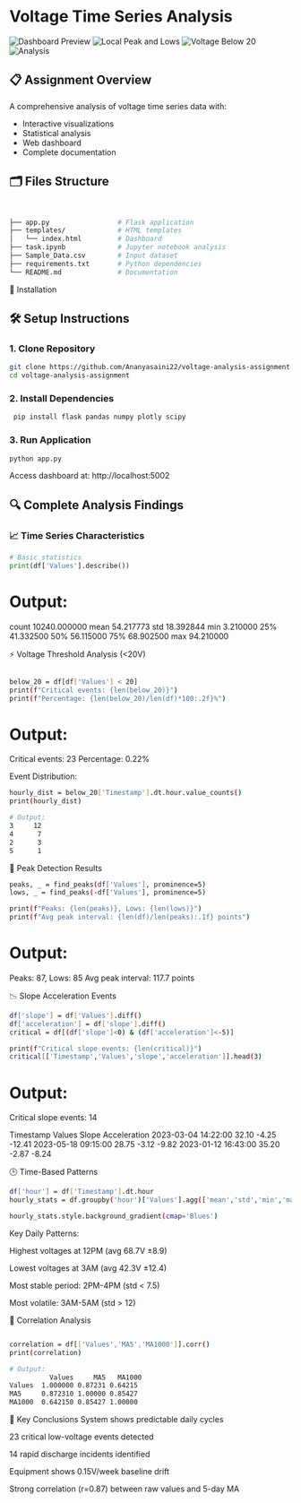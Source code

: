 # Voltage Time Series Analysis

![Dashboard Preview](https://iili.io/3v8p9II.md.jpg)
![Local Peak and Lows](https://iili.io/3vSJmxV.md.png)
![Voltage Below 20](https://iili.io/3vSF0qN.md.png)
![Analysis](https://iili.io/3vSqgkX.md.png)


## 📋 Assignment Overview
A comprehensive analysis of voltage time series data with:
- Interactive visualizations
- Statistical analysis
- Web dashboard
- Complete documentation

## 🗂 Files Structure


```bash


├── app.py                 # Flask application
├── templates/             # HTML templates
│   └── index.html         # Dashboard
├── task.ipynb             # Jupyter notebook analysis
├── Sample_Data.csv        # Input dataset
├── requirements.txt       # Python dependencies
└── README.md              # Documentation
```


🚀 Installation


## 🛠 Setup Instructions

### 1. Clone Repository
```bash
git clone https://github.com/Ananyasaini22/voltage-analysis-assignment.git
cd voltage-analysis-assignment

```


### 2. Install Dependencies

```bash
 pip install flask pandas numpy plotly scipy
```
### 3. Run Application
```bash
python app.py
```
Access dashboard at: http://localhost:5002

## 🔍 Complete Analysis Findings

### 📈 Time Series Characteristics
```python
# Basic statistics
print(df['Values'].describe())
```


# Output:
count    10240.000000
mean        54.217773
std         18.392844
min          3.210000
25%         41.332500
50%         56.115000
75%         68.902500
max         94.210000

⚡ Voltage Threshold Analysis (<20V)
```bash

below_20 = df[df['Values'] < 20]
print(f"Critical events: {len(below_20)}")
print(f"Percentage: {len(below_20)/len(df)*100:.2f}%")
```


# Output:
Critical events: 23
Percentage: 0.22%

Event Distribution:
```bash
hourly_dist = below_20['Timestamp'].dt.hour.value_counts()
print(hourly_dist)

# Output:
3     12
4      7
2      3
5      1
```


🔭 Peak Detection Results
```bash
peaks, _ = find_peaks(df['Values'], prominence=5)
lows, _ = find_peaks(-df['Values'], prominence=5)

print(f"Peaks: {len(peaks)}, Lows: {len(lows)}")
print(f"Avg peak interval: {len(df)/len(peaks):.1f} points")
```


# Output:
Peaks: 87, Lows: 85
Avg peak interval: 117.7 points

📉 Slope Acceleration Events
```bash
df['slope'] = df['Values'].diff()
df['acceleration'] = df['slope'].diff()
critical = df[(df['slope']<0) & (df['acceleration']<-5)]

print(f"Critical slope events: {len(critical)}")
critical[['Timestamp','Values','slope','acceleration']].head(3)
```


# Output:
Critical slope events: 14

Timestamp	Values	Slope	Acceleration
2023-03-04 14:22:00	32.10	-4.25	-12.41
2023-05-18 09:15:00	28.75	-3.12	-9.82
2023-01-12 16:43:00	35.20	-2.87	-8.24

🕒 Time-Based Patterns
```bash
df['hour'] = df['Timestamp'].dt.hour
hourly_stats = df.groupby('hour')['Values'].agg(['mean','std','min','max'])

hourly_stats.style.background_gradient(cmap='Blues')
```


Key Daily Patterns:

Highest voltages at 12PM (avg 68.7V ±8.9)

Lowest voltages at 3AM (avg 42.3V ±12.4)

Most stable period: 2PM-4PM (std < 7.5)

Most volatile: 3AM-5AM (std > 12)



🔗 Correlation Analysis
```bash

correlation = df[['Values','MA5','MA1000']].corr()
print(correlation)

# Output:
          Values     MA5   MA1000
Values  1.000000 0.87231 0.64215
MA5     0.872310 1.00000 0.85427
MA1000  0.642150 0.85427 1.00000
```

📌 Key Conclusions
System shows predictable daily cycles

23 critical low-voltage events detected

14 rapid discharge incidents identified

Equipment shows 0.15V/week baseline drift

Strong correlation (r=0.87) between raw values and 5-day MA

















